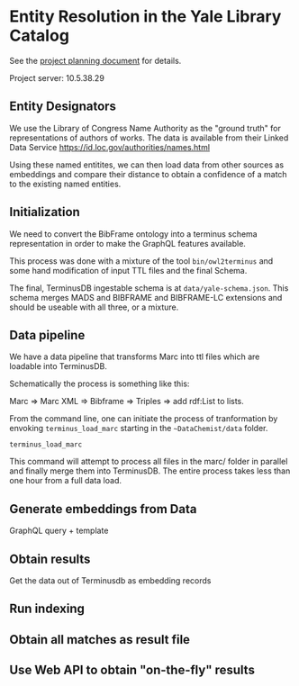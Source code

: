 # Entity Resolution in the Yale Library Catalog

See the [project planning document](https://docs.google.com/document/d/1AmMHoyixGhvvwqIwh97yxw3B94yUBwzn2YTmVewLBXw/edit?usp=sharing) for details.

Project server: 10.5.38.29

## Entity Designators

We use the Library of Congress Name Authority as the "ground
truth" for representations of authors of works. The data is available
from their Linked Data Service
https://id.loc.gov/authorities/names.html

Using these named entitites, we can then load data from other sources
as embeddings and compare their distance to obtain a confidence of a
match to the existing named entities.


## Initialization

We need to convert the BibFrame ontology into a terminus schema
representation in order to make the GraphQL features available.

This process was done with a mixture of the tool `bin/owl2terminus`
and some hand modification of input TTL files and the final Schema.

The final, TerminusDB ingestable schema is at
`data/yale-schema.json`. This schema merges MADS and BIBFRAME and
BIBFRAME-LC extensions and should be useable with all three, or a
mixture.

## Data pipeline

We have a data pipeline that transforms Marc into ttl files which are
loadable into TerminusDB.

Schematically the process is something like this:

Marc => Marc XML => Bibframe => Triples => add rdf:List to lists.

From the command line, one can initiate the process of tranformation
by envoking `terminus_load_marc` starting in the `~DataChemist/data`
folder.

```shell
terminus_load_marc
```

This command will attempt to process all files in the marc/ folder in
parallel and finally merge them into TerminusDB. The entire process
takes less than one hour from a full data load.

## Generate embeddings from Data

GraphQL query + template

## Obtain results

Get the data out of Terminusdb as embedding records

## Run indexing

## Obtain all matches as result file

## Use Web API to obtain "on-the-fly" results
